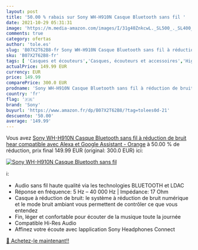 ```yaml
---
layout: post
title: '50.00 % rabais sur Sony WH-H910N Casque Bluetooth sans fil '
date: 2021-10-29 05:31:31
image: 'https://m.media-amazon.com/images/I/31g40ZnkcwL._SL500_._SL400_.jpg'
comments: true
category: ofertas
author: 'tole.es'
slug: 'B07X2T62B8-fr Sony WH-H910N Casque Bluetooth sans fil à réduction de...'
sku: 'B07X2T62B8-fr'
tags: [ 'Casques et écouteurs','Casques, écouteurs et accessoires','High-Tech','sony', ]
actualPrice: 149.99 EUR
currency: EUR
price: 149.99
comparePrice: 300.0 EUR
prodname: 'Sony WH-H910N Casque Bluetooth sans fil à réduction de bruit hear compatible avec Alexa et Google Assistant - Orange'
country: 'fr'
flag: '🇫🇷'
brand: 'Sony'
buyurl: 'https://www.amazon.fr/dp/B07X2T62B8/?tag=tolees0d-21'
descuento: '50.00'
average: '149.99'
---
```


Vous avez [Sony WH-H910N Casque Bluetooth sans fil à réduction de bruit hear compatible avec Alexa et Google Assistant - Orange](https://www.amazon.fr/dp/B07X2T62B8/?tag=tolees0d-21)  à  50.00 % de réduction, prix final  149.99 EUR (original: 300.0 EUR) ici:

[![Sony WH-H910N Casque Bluetooth sans fil ](https://m.media-amazon.com/images/I/31g40ZnkcwL._SL500_._SL400_.jpg)](https://www.amazon.fr/dp/B07X2T62B8/?tag=tolees0d-21)

ℹ️:

- Audio sans fil haute qualité via les technologies BLUETOOTH et LDAC
- Réponse en fréquence: 5 Hz – 40 000 Hz | Impédance: 17 Ohm
- Casque à réduction de bruit: le système à réduction de bruit numérique et le mode bruit ambiant vous permettent de contrôler ce que vous entendez
- Fin, léger et confortable pour écouter de la musique toute la journée
- Compatible Hi-Res Audio
- Affinez votre écoute avec lapplication Sony Headphones Connect

[🛒 Achetez-le maintenant!!](https://www.amazon.fr/dp/B07X2T62B8/?tag=tolees0d-21)
